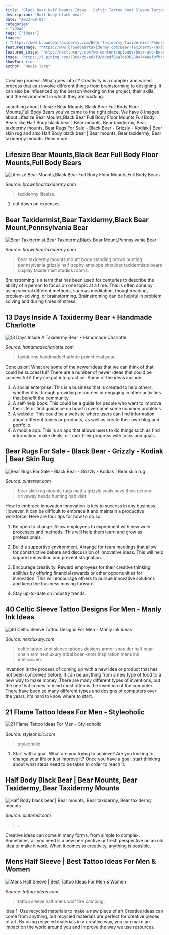 ```yaml
---
title: "Black Bear Half Mounts Ideas : Celtic Tattoo Knot Sleeve Tattoos Designs Armor Shoulder Half Bear Chain Arm Nextluxury Tribal Boar Knots Inspiration Mens Ink Interwoven"
description: "Half body black bear"
date: "2023-08-09"
categories:
- "ideas"
tags: ["ideas"]
images:
- "https://www.brownbeartaxidermy.com/Bear-Taxidermy-Taxidermist-Pennsylvania-PA.jpg"
featuredImage: "https://www.brownbeartaxidermy.com/Bear-Taxidermy-Taxidermist-Pennsylvania-PA.jpg"
featured_image: "http://nextluxury.com/wp-content/uploads/boar-and-bear-mens-half-sleeve-celtic-tattoo-inspiration.jpg"
image: "https://i.pinimg.com/736x/dd/ed/f9/ddedf96a7db3b28ba7448ef8fbcc77a8.jpg"
ShowToc: true
author: "Mavis Torp"
---
```



Creative process: What goes into it?
Creativity is a complex and varied process that can involve different things from brainstorming to designing. It can also be influenced by the person working on the project, their skills, and the environment in which they are working.

	

		
searching about Lifesize Bear Mounts,Black Bear Full Body Floor Mounts,Full Body Bears you've came to the right place. We have 8 Images about Lifesize Bear Mounts,Black Bear Full Body Floor Mounts,Full Body Bears like Half Body black bear | Bear mounts, Bear taxidermy, Bear taxidermy mounts, Bear Rugs For Sale - Black Bear - Grizzly - Kodiak | Bear skin rug and also Half Body black bear | Bear mounts, Bear taxidermy, Bear taxidermy mounts. Read more:
		
    
## Lifesize Bear Mounts,Black Bear Full Body Floor Mounts,Full Body Bears

<img loading=lazy src="https://www.brownbeartaxidermy.com/Black-Bear-Full-Body-Mounts-Floor-Bases/Black-Bear-Mount-Body.jpg" onerror="this.onerror=null;this.src='https://tse2.mm.bing.net/th?id=OIP.y0mQSvJlqy63_ee9yHHRxQHaJ3&amp;pid=15.1';" alt="Lifesize Bear Mounts,Black Bear Full Body Floor Mounts,Full Body Bears">

_Source: brownbeartaxidermy.com_

>taxidermy lifesize. 

	

1. cut down on expenses

    
## Bear Taxidermist,Bear Taxidermy,Black Bear Mount,Pennsylvania Bear

<img loading=lazy src="https://www.brownbeartaxidermy.com/Bear-Taxidermy-Taxidermist-Pennsylvania-PA.jpg" onerror="this.onerror=null;this.src='https://tse2.mm.bing.net/th?id=OIP._OGDTmnfsjsWqTmAeThY6gAAAA&amp;pid=15.1';" alt="Bear Taxidermist,Bear Taxidermy,Black Bear Mount,Pennsylvania Bear">

_Source: brownbeartaxidermy.com_

>bear taxidermy mounts mount body standing brown hunting pennsylvania grizzly half trophy antelope shoulder taxidermists bears display taxidermist studios rooms. 

	

Brainstroming is a term that has been used for centuries to describe the ability of a person to focus on one topic at a time. This is often done by using several different methods, such as meditation, thoughtreading, problem-solving, or brainstorming. Brainstroming can be helpful in problem solving and during times of stress.

    
## 13 Days Inside A Taxidermy Bear ⋆ Handmade Charlotte

<img loading=lazy src="https://www.handmadecharlotte.com/wp-content/uploads/2014/05/1-taxidermy-bear.jpg" onerror="this.onerror=null;this.src='https://tse3.mm.bing.net/th?id=OIP.Fy3lwmyrlFIYtjP8BuifDwHaI7&amp;pid=15.1';" alt="13 Days Inside A Taxidermy Bear ⋆ Handmade Charlotte">

_Source: handmadecharlotte.com_

>taxidermy handmadecharlotte poincheval peau. 

	

Conclusion: What are some of the newer ideas that we can think of that could be successful?
There are a number of newer ideas that could be successful if they are put into practice. Some of the ideas include: 
1. A social enterprise: This is a business that is created to help others, whether it is through providing resources or engaging in other activities that benefit the community. 
2. A self-help book: This could be a guide for people who want to improve their life or find guidance on how to overcome some common problems. 
3. A website: This could be a website where users can find information about different topics or products, as well as create their own blog and portfolio. 
4. A mobile app: This is an app that allows users to do things such as find information, make deals, or track their progress with tasks and goals.

    
## Bear Rugs For Sale - Black Bear - Grizzly - Kodiak | Bear Skin Rug

<img loading=lazy src="https://i.pinimg.com/736x/4b/8c/de/4b8cdedd2830e764bbf713b988c4f837.jpg" onerror="this.onerror=null;this.src='https://tse2.mm.bing.net/th?id=OIP.I1Yr-wFyNYdROsP9VRfgwgHaFv&amp;pid=15.1';" alt="Bear Rugs For Sale - Black Bear - Grizzly - Kodiak | Bear skin rug">

_Source: pinterest.com_

>bear skin rug mounts rugs mattis grizzly seals navy think general driveway heads hunting had visit. 

	

How to embrace innovation
Innovation is key to success in any business. However, it can be difficult to embrace it and maintain a productive workforce. Here are four tips for how to do so:
1) Be open to change. Allow employees to experiment with new work processes and methods. This will help them learn and grow as professionals.

2) Build a supportive environment. Arrange for team meetings that allow for constructive debate and discussion of innovative ideas. This will help support innovation and prevent stagnation.

3) Encourage creativity. Reward employees for their creative thinking abilities by offering financial rewards or other opportunities for innovation. This will encourage others to pursue innovative solutions and keep the business moving forward.

4) Stay up-to-date on industry trends.

    
## 40 Celtic Sleeve Tattoo Designs For Men - Manly Ink Ideas

<img loading=lazy src="http://nextluxury.com/wp-content/uploads/boar-and-bear-mens-half-sleeve-celtic-tattoo-inspiration.jpg" onerror="this.onerror=null;this.src='https://tse1.mm.bing.net/th?id=OIP.5BC2NklnPMSmUHohBb2oZQHaG1&amp;pid=15.1';" alt="40 Celtic Sleeve Tattoo Designs For Men - Manly Ink Ideas">

_Source: nextluxury.com_

>celtic tattoo knot sleeve tattoos designs armor shoulder half bear chain arm nextluxury tribal boar knots inspiration mens ink interwoven. 

	

Invention is the process of coming up with a new idea or product that has not been conceived before. It can be anything from a new type of food to a new way to make money. There are many different types of inventions, but the one that comes to mind most often is the invention of the computer. There have been so many different types and designs of computers over the years, it's hard to know where to start.

    
## 21 Flame Tattoo Ideas For Men - Styleoholic

<img loading=lazy src="https://i.styleoholic.com/2017/07/Tiny-flame-tattoo-on-the-wrist.jpg" onerror="this.onerror=null;this.src='https://tse2.mm.bing.net/th?id=OIP.fYjWeyxqI6GcPNh1Wkbz3wHaHa&amp;pid=15.1';" alt="21 Flame Tattoo Ideas For Men - Styleoholic">

_Source: styleoholic.com_

>styleoholic. 

	

1. Start with a goal. What are you trying to achieve? Are you looking to change your life or just improve it? Once you have a goal, start thinking about what steps need to be taken in order to reach it.

    
## Half Body Black Bear | Bear Mounts, Bear Taxidermy, Bear Taxidermy Mounts

<img loading=lazy src="https://i.pinimg.com/736x/dd/ed/f9/ddedf96a7db3b28ba7448ef8fbcc77a8.jpg" onerror="this.onerror=null;this.src='https://tse1.mm.bing.net/th?id=OIP.aUOdS3ViBVTzEgSEbol2JAHaLH&amp;pid=15.1';" alt="Half Body black bear | Bear mounts, Bear taxidermy, Bear taxidermy mounts">

_Source: pinterest.com_

>. 

	

Creative ideas can come in many forms, from simple to complex. Sometimes, all you need is a new perspective or fresh perspective on an old idea to make it work. When it comes to creativity, anything is possible.

    
## Mens Half Sleeve | Best Tattoo Ideas For Men &amp; Women

<img loading=lazy src="https://tattoo-ideas.com/wp-content/uploads/2017/06/camping-wolf.jpg" onerror="this.onerror=null;this.src='https://tse2.mm.bing.net/th?id=OIP.3hnr3JKyCxUgTSrm1PoRyAHaHG&amp;pid=15.1';" alt="Mens Half Sleeve | Best Tattoo Ideas For Men &amp; Women">

_Source: tattoo-ideas.com_

>tattoo sleeve half mens wolf fire camping. 

	

Idea 1: Use recycled materials to make a new piece of art
Creative ideas can come from anything, but recycled materials are perfect for creative pieces of art. By using recycled materials in a creative way, you can make an impact on the world around you and improve the way we use resources.

